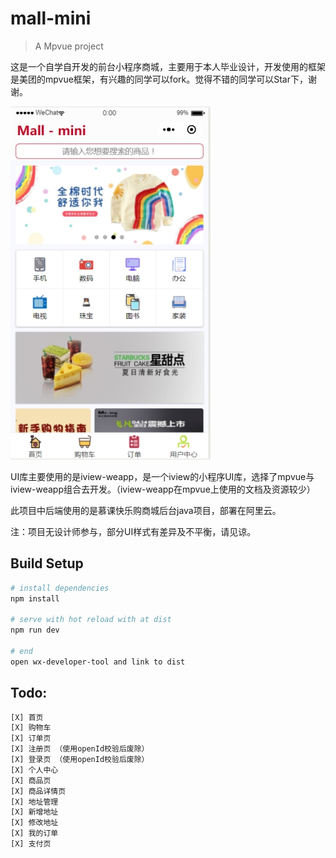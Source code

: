 # mall-mini

> A Mpvue project

这是一个自学自开发的前台小程序商城，主要用于本人毕业设计，开发使用的框架是美团的mpvue框架，有兴趣的同学可以fork。觉得不错的同学可以Star下，谢谢。

![mall](.\static\readmeImage\mall.jpg)

UI库主要使用的是iview-weapp，是一个iview的小程序UI库，选择了mpvue与iview-weapp组合去开发。（iview-weapp在mpvue上使用的文档及资源较少）

此项目中后端使用的是慕课快乐购商城后台java项目，部署在阿里云。

注：项目无设计师参与，部分UI样式有差异及不平衡，请见谅。

## Build Setup

``` bash
# install dependencies
npm install

# serve with hot reload with at dist 
npm run dev

# end
open wx-developer-tool and link to dist
```
## Todo: 
``` bash
[X] 首页
[X] 购物车
[X] 订单页
[X] 注册页 （使用openId校验后废除）
[X] 登录页 （使用openId校验后废除）
[X] 个人中心
[X] 商品页
[X] 商品详情页
[X] 地址管理
[X] 新增地址
[X] 修改地址
[X] 我的订单
[X] 支付页
```